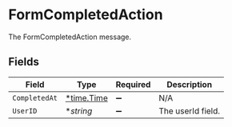 # FormCompletedAction

The FormCompletedAction message.


## Fields

| Field                                      | Type                                       | Required                                   | Description                                |
| ------------------------------------------ | ------------------------------------------ | ------------------------------------------ | ------------------------------------------ |
| `CompletedAt`                              | [*time.Time](https://pkg.go.dev/time#Time) | :heavy_minus_sign:                         | N/A                                        |
| `UserID`                                   | **string*                                  | :heavy_minus_sign:                         | The userId field.                          |